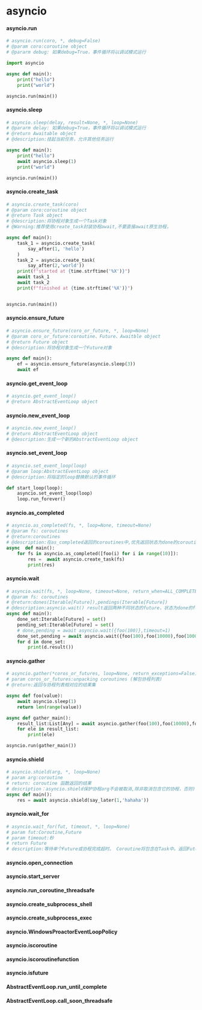 # **asyncio**

#### asyncio.run
```python
# asyncio.run(coro, *, debug=False)
# @param coro:coroutine object
# @pararm debug: 如果debug=True，事件循环将以调试模式运行

import asyncio

async def main():
    print("hello")
    print("world")

asyncio.run(main())

```

#### asyncio.sleep
```python
# asyncio.sleep(delay, result=None, *, loop=None)
# @pararm delay: 如果debug=True，事件循环将以调试模式运行
# @return Awaitable object
# @description:挂起当前任务，允许其他任务运行

async def main():
    print("hello")
    await asyncio.sleep(1)
    print("world")

asyncio.run(main())
```

#### asyncio.create_task
```python
# asyncio.create_task(coro)
# @param coro:coroutine object
# @return Task object
# @description:将协程对象生成一个Task对象
# @Warning:推荐使用create_task封装协程await,不要直接await原生协程，

async def main():
    task_1 = asyncio.create_task(
        say_after(1, 'hello')
    )
    task_2 = asyncio.create_task(
        say_after(2,'world'))
    print(f"started at {time.strftime('%X')}")
    await task_1
    await task_2
    print(f"finished at {time.strftime('%X')}")


asyncio.run(main())

```


#### asyncio.ensure_future
```python
# asyncio.ensure_future(coro_or_future, *, loop=None)
# @param coro_or_future:coroutine、Future、Awaitble object
# @return Future object
# @description:将协程对象生成一个Future对象

async def main():
    ef = asyncio.ensure_future(asyncio.sleep(3))
    await ef

```


#### asyncio.get_event_loop
```python
# asyncio.get_event_loop()
# @return AbstractEventLoop object
```
#### asyncio.new_event_loop
```python
# asyncio.new_event_loop()
# @return AbstractEventLoop object
# @description:生成一个新的AbstractEventLoop object
```

#### asyncio.set_event_loop
```python
# asyncio.set_event_loop(loop)
# @param loop:AbstractEventLoop object
# @description:将指定的loop替换默认的事件循环

def start_loop(loop):
    asyncio.set_event_loop(loop)
    loop.run_forever()

```
#### asyncio.as_completed
```python
# asyncio.as_completed(fs, *, loop=None, timeout=None)
# @param fs: coroutines
# @return:coroutines
# @description:在as_completed返回的coroutines中,优先返回状态为done的coroutine.
async  def main():
    for fs in asyncio.as_completed([foo(i) for i in range(10)]):
        res =  await asyncio.create_task(fs)
        print(res)

```
#### asyncio.wait

```python
# asyncio.wait(fs, *, loop=None, timeout=None, return_when=ALL_COMPLETED)
# @param fs: coroutines
# @return:dones(Iterable[Future]),pendings(Iterable[Future])
# @description:asyncio.wait() result返回两种不同状态的future，状态为done的future在dones,状态为pending的future在pendings
async def main():
    done_set:Iterable[Future] = set()
    pending_set:Iterable[Future] = set()
    # done,pending = await asyncio.wait({foo(100)},timeout=1)
    done_set,pending = await asyncio.wait({foo(100),foo(10000),foo(10000)})
    for d in done_set:
        print(d.result())

```

#### asyncio.gather
```python
# asyncio.gather(*coros_or_futures, loop=None, return_exceptions=False)
# param coros_or_futures:unpacking coroutines (解包协程列表)
# @return:返回与协程列表相对应的结果集

async def foo(value):
    await asyncio.sleep(1)
    return len(range(value))

async def gather_main():
    result_list:List[Any] = await asyncio.gather(foo(100),foo(10000),foo(1000000))
    for ele in result_list:
        print(ele)

asyncio.run(gather_main())

```

#### asyncio.shield
```python
# asyncio.shield(arg, *, loop=None)
# param arg:coroutine
# return: coroutine 函数返回的结果
# description：asyncio.shield保护协程arg不会被取消,除非取消包含它的协程，否则)不会取消运行的任务
async def main():
    res = await asyncio.shield(say_later(1,'hahaha'))

```

#### asyncio.wait_for

```python
# asyncio.wait_for(fut, timeout, *, loop=None)
# param fut:Coroutine,Future
# param timeout:秒
# return Future
# description:等待单个Future或协程完成超时。 Coroutine将包含在Task中。返回Future或协程的结果。发生超时时，它会取消该任务并引发TimeoutError。要避免任务取消，请将其包装在shield（）中。如果取消等待，则任务也会被取消。
```

#### asyncio.open_connection
#### asyncio.start_server
#### asyncio.run_coroutine_threadsafe
#### asyncio.create_subprocess_shell
#### asyncio.create_subprocess_exec
#### asyncio.WindowsProactorEventLoopPolicy





#### asyncio.iscoroutine
#### asyncio.iscoroutinefunction
#### asyncio.isfuture
#### AbstractEventLoop.run_until_complete
#### AbstractEventLoop.call_soon_threadsafe
